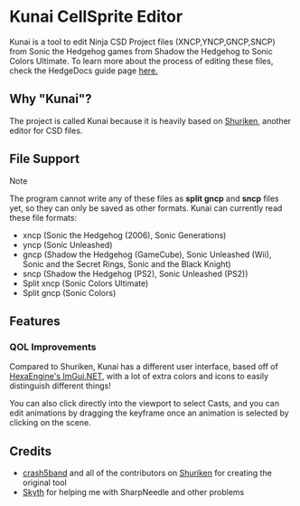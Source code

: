 # Kunai CellSprite Editor
Kunai is a tool to edit Ninja CSD Project files (XNCP,YNCP,GNCP,SNCP) from Sonic the Hedgehog games from Shadow the Hedgehog to Sonic Colors Ultimate.
To learn more about the process of editing these files, check the HedgeDocs guide page [here.](https://wiki.hedgedocs.com/index.php/How_to_use_Kunai)

## Why "Kunai"?
The project is called Kunai because it is heavily based on [Shuriken](https://github.com/crash5band/Shuriken), another editor for CSD files.

## File Support
 > [!NOTE]  
> The program cannot write any of these files as **split gncp** and **sncp** files yet, so they can only be saved as other formats.
Kunai can currently read these file formats:
- xncp (Sonic the Hedgehog (2006), Sonic Generations)
- yncp (Sonic Unleashed)
- gncp (Shadow the Hedgehog (GameCube), Sonic Unleashed (Wii), Sonic and the Secret Rings, Sonic and the Black Knight)
- sncp (Shadow the Hedgehog (PS2), Sonic Unleashed (PS2))
- Split xncp (Sonic Colors Ultimate)
- Split gncp (Sonic Colors)

## Features
### QOL Improvements
Compared to Shuriken, Kunai has a different user interface, based off of [HexaEngine's ImGui.NET](https://github.com/HexaEngine/Hexa.NET.ImGui), with a lot of extra colors and icons to easily distinguish different things! 

You can also click directly into the viewport to select Casts, and you can edit animations by dragging the keyframe once an animation is selected by clicking on the scene.

## Credits
- [crash5band](https://github.com/crash5band) and all of the contributors on [Shuriken](https://github.com/crash5band/Shuriken) for creating the original tool
- [Skyth](https://github.com/blueskythlikesclouds) for helping me with SharpNeedle and other problems
